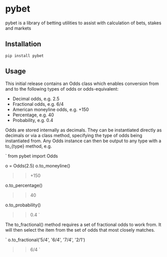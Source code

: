 # pybet
pybet is a library of betting utilities to assist with calculation of bets, stakes and markets

## Installation

`pip install pybet`

## Usage

This initial release contains an Odds class which enables conversion from and to the following types of odds or odds-equivalent:

* Decimal odds, e.g. 2.5
* Fractional odds, e.g. 6/4
* American moneyline odds, e.g. +150 
* Percentage, e.g. 40 
* Probability, e.g. 0.4

Odds are stored internally as decimals. They can be instantiated directly as decimals or via a class method, specifying
the type of odds being instantiated from. Any Odds instance can then be output to any type with a to_{type} method, e.g.

`
from pybet import Odds

o = Odds(2.5)
o.to_moneyline()

>> +150

o.to_percentage()

>> 40

o.to_probability()

>> 0.4
`

The to_fractional() method requires a set of fractional odds to work from. It will then select the item from the set of odds
that most closely matches.

`
o.to_fractional('5/4', '6/4', '7/4', '2/1')

>> 6/4
`